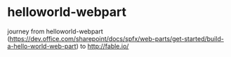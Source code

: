 # helloworld-webpart
journey from helloworld-webpart (https://dev.office.com/sharepoint/docs/spfx/web-parts/get-started/build-a-hello-world-web-part) to http://fable.io/
